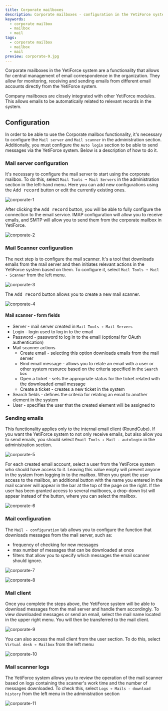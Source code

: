```yaml
---
title: Corporate mailboxes
description: Corporate mailboxes - configuration in the YetiForce system
keywords:
  - corporate mailbox
  - mailbox
  - mail
tags:
  - corporate mailbox
  - mailbox
  - mail
preview: corporate-9.jpg
---
```


Corporate mailboxes in the YetiForce system are a functionality that allows for central management of email correspondence in the organization. They allow for monitoring, receiving and sending emails from different email accounts directly from the YetiForce system.

Company mailboxes are closely integrated with other YetiForce modules. This allows emails to be automatically related to relevant records in the system.

## Configuration

In order to be able to use the Corporate mailbox functionality, it's necessary to configure the `Mail server` and `Mail scanner` in the administration section. Additionally, you must configure the `Auto login` section to be able to send messages via the YetiForce system. Below is a description of how to do it.

### Mail server configuration

It's necessary to configure the mail server to start using the corporate mailbox. To do this, select `Mail Tools ➞ Mail Servers` in the administration section in the left-hand menu. Here you can add new configurations using the <kbd>Add record</kbd> button or edit the currently existing ones.

![corporate-1](corporate-1.jpg)

After clicking the <kbd>Add record</kbd> button, you will be able to fully configure the connection to the email service. IMAP configuration will allow you to receive emails, and SMTP will allow you to send them from the corporate mailbox in YetiForce.

![corporate-2](corporate-2.jpg)

### Mail Scanner configuration

The next step is to configure the mail scanner. It's a tool that downloads emails from the mail server and then initiates relevant actions in the YetiForce system based on them. To configure it, select `Mail Tools ➞ Mail - Scanner` from the left menu.

![corporate-3](corporate-3.jpg)

The <kbd>Add record</kbd> button allows you to create a new mail scanner.

![corporate-4](corporate-4.jpg)

#### Mail scanner - form fields

- Server - mail server created in `Mail Tools ➔ Mail Servers`
- Login - login used to log in to the email
- Password - password to log in to the email (optional for OAuth authentication)
- Mail scanner actions
  - Create email - selecting this option downloads emails from the mail server
  - Bind email message - allows you to relate an email with a user or other system resource based on the criteria specified in the `Search box`
  - Open a ticket - sets the appropriate status for the ticket related with the downloaded email message
  - Create a ticket - creates a new ticket in the system
- Search fields - defines the criteria for relating an email to another element in the system
- User - specifies the user that the created element will be assigned to

### Sending emails

This functionality applies only to the internal email client (RoundCube). If you want the YetiForce system to not only receive emails, but also allow you to send emails, you should select `Email Tools ➔ Mail - autologin` in the administration section.

![corporate-5](corporate-5.jpg)

For each created email account, select a user from the YetiForce system who should have access to it. Leaving this value empty will prevent anyone in the system from logging in to the mailbox. When you grant the user access to the mailbox, an additional button with the name you entered in the mail scanner will appear in the bar at the top of the page on the right. If the user has been granted access to several mailboxes, a drop-down list will appear instead of the button, where you can select the mailbox.

![corporate-6](corporate-6.jpg)

### Mail configuration

The `Mail - configuration` tab allows you to configure the function that downloads messages from the mail server, such as:

- frequency of checking for new messages
- max number of messages that can be downloaded at once
- filters that allow you to specify which messages the email scanner should ignore.

![corporate-7](corporate-7.jpg)

![corporate-8](corporate-8.jpg)

### Mail client

Once you complete the steps above, the YetiForce system will be able to download messages from the mail server and handle them accordingly. To view downloaded messages or send an email, select the mail name located in the upper right menu. You will then be transferred to the mail client.

![corporate-9](corporate-9.jpg)

You can also access the mail client from the user section. To do this, select `Virtual desk ➔ Mailbox` from the left menu

![corporate-10](corporate-10.jpg)

### Mail scanner logs

The YetiForce system allows you to review the operation of the mail scanner based on logs containing the scanner's work time and the number of messages downloaded. To check this, select `Logs ➔ Mails - download history` from the left menu in the administration section

![corporate-11](corporate-11.jpg)
